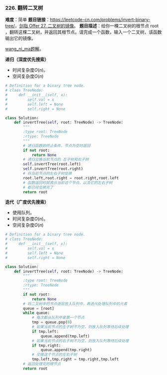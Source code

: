 ### 226. 翻转二叉树
**难度**：简单
**题目链接**：<https://leetcode-cn.com/problems/invert-binary-tree/>，[剑指 Offer 27. 二叉树的镜像](https://leetcode-cn.com/problems/er-cha-shu-de-jing-xiang-lcof/)。
**题目描述**：给你一棵二叉树的根节点 root ，翻转这棵二叉树，并返回其根节点。请完成一个函数，输入一个二叉树，该函数输出它的镜像。

[wang_ni_ma题解](https://leetcode-cn.com/problems/invert-binary-tree/solution/dong-hua-yan-shi-liang-chong-shi-xian-226-fan-zhua/)。


**递归（深度优先搜索）**

- 时间复杂度$O(n)$。
- 空间复杂度$O(n)$

```python
# Definition for a binary tree node.
# class TreeNode:
#     def __init__(self, x):
#         self.val = x
#         self.left = None
#         self.right = None

class Solution:
    def invertTree(self, root: TreeNode) -> TreeNode:
        """
		:type root: TreeNode
		:rtype: TreeNode
		"""
		# 递归函数的终止条件，节点为空时返回
        if not root:
            return None
        # 递归交换当前节点的 左子树和右子树
        self.invertTree(root.left)
        self.invertTree(root.right)
        # 将当前节点的左右子树交换
        root.left,root.right = root.right,root.left
        # 函数返回时就表示当前这个节点，以及它的左右子树
        # 都已经交换完了		
        return root
```

**迭代（广度优先搜索）**
- 使用队列。
- 时间复杂度$O(n)$。
- 空间复杂度$O(n)$

```python
# Definition for a binary tree node.
# class TreeNode:
#     def __init__(self, x):
#         self.val = x
#         self.left = None
#         self.right = None

class Solution:
    def invertTree(self, root: TreeNode) -> TreeNode:
        """
		:type root: TreeNode
		:rtype: TreeNode
		"""
        if not root:
            return None
        # 将二叉树中的节点逐层放入队列中，再迭代处理队列中的元素
        queue = [root]
        while queue:
            # 每次都从队列中拿第一个节点
            tmp = queue.pop(0)
            # 如果当前节点的左子树不为空，则放入队列等待后续处理
            if tmp.left:
                queue.append(tmp.left)
            # 如果当前节点的右子树不为空，则放入队列等待后续处理	
            if tmp.right:
                queue.append(tmp.right)
            # 交换这个节点的左右子树
            tmp.left,tmp.right = tmp.right,tmp.left
        # 返回处理完的根节点
        return root
```


